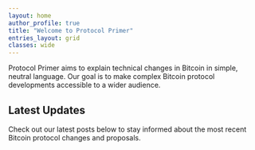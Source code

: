```yaml
---
layout: home
author_profile: true
title: "Welcome to Protocol Primer"
entries_layout: grid
classes: wide
---
```


Protocol Primer aims to explain technical changes in Bitcoin in simple, neutral language. Our goal is to make complex Bitcoin protocol developments accessible to a wider audience.

## Latest Updates

Check out our latest posts below to stay informed about the most recent Bitcoin protocol changes and proposals. 